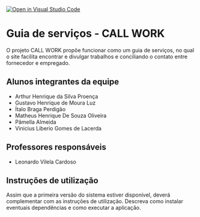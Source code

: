 [![Open in Visual Studio Code](https://classroom.github.com/assets/open-in-vscode-c66648af7eb3fe8bc4f294546bfd86ef473780cde1dea487d3c4ff354943c9ae.svg)](https://classroom.github.com/online_ide?assignment_repo_id=7580867&assignment_repo_type=AssignmentRepo)
# Guia de serviços - CALL WORK
O projeto CALL WORK propõe funcionar como um
guia de serviços, no qual o site facilita encontrar e divulgar
trabalhos e conciliando o contato entre fornecedor e empregado.

## Alunos integrantes da equipe

* Arthur Henrique da Silva Proença
* Gustavo Henrique de Moura Luz
* Ítalo Braga Perdigão
* Matheus Henrique De Souza Oliveira
* Pâmella Almeida
* Vinicius Liberio Gomes de Lacerda

## Professores responsáveis

* Leonardo Vilela Cardoso

## Instruções de utilização

Assim que a primeira versão do sistema estiver disponível, deverá complementar com as instruções de utilização. Descreva como instalar eventuais dependências e como executar a aplicação.
